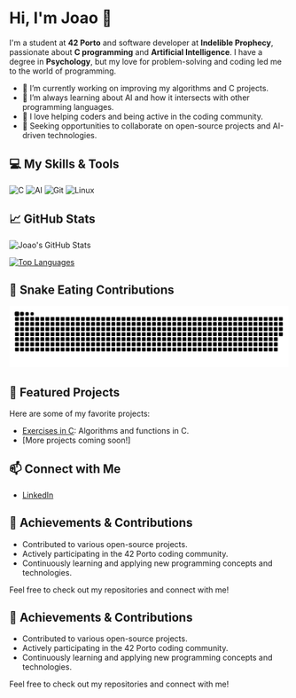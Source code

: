 # Hi, I'm Joao 👋

I'm a student at **42 Porto** and software developer at **Indelible Prophecy**, passionate about **C programming** and **Artificial Intelligence**. I have a degree in **Psychology**, but my love for problem-solving and coding led me to the world of programming.

- 🔭 I’m currently working on improving my algorithms and C projects.
- 🌱 I’m always learning about AI and how it intersects with other programming languages.
- 🤝 I love helping coders and being active in the coding community.
- 💼 Seeking opportunities to collaborate on open-source projects and AI-driven technologies.

## 💻 My Skills & Tools

![C](https://img.shields.io/badge/C-00599C?style=for-the-badge&logo=c&logoColor=white)
![AI](https://img.shields.io/badge/Artificial%20Intelligence-AI-blue)
![Git](https://img.shields.io/badge/Git-F05032?style=for-the-badge&logo=git&logoColor=white)
![Linux](https://img.shields.io/badge/Linux-FCC624?style=for-the-badge&logo=linux&logoColor=black)

## 📈 GitHub Stats

![Joao's GitHub Stats](https://github-readme-stats.vercel.app/api?username=joaovbrolcarneiro&show_icons=true&theme=radical)

[![Top Languages](https://github-readme-stats.vercel.app/api/top-langs/?username=joaovbrolcarneiro&layout=compact)](https://github.com/joaovbrolcarneiro/)

## 🐍 Snake Eating Contributions

![Snake animation](https://github.com/joaovbrolcarneiro/joaovbrolcarneiro/blob/main/dist/github-snake.svg)

## 📝 Featured Projects
Here are some of my favorite projects:
- [Exercises in C](https://github.com/joaovbrolcarneiro/Exercises-in-C): Algorithms and functions in C.
- [More projects coming soon!]

## 📫 Connect with Me
- [LinkedIn](https://www.linkedin.com/in/joaovbrol)

## 🎯 Achievements & Contributions
- Contributed to various open-source projects.
- Actively participating in the 42 Porto coding community.
- Continuously learning and applying new programming concepts and technologies.

Feel free to check out my repositories and connect with me!

## 🎯 Achievements & Contributions

- Contributed to various open-source projects.
- Actively participating in the 42 Porto coding community.
- Continuously learning and applying new programming concepts and technologies.

Feel free to check out my repositories and connect with me!
